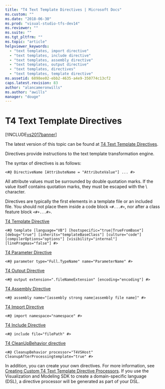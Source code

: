 ```yaml
---
title: "T4 Text Template Directives | Microsoft Docs"
ms.custom: ""
ms.date: "2018-06-30"
ms.prod: "visual-studio-tfs-dev14"
ms.reviewer: ""
ms.suite: ""
ms.tgt_pltfrm: ""
ms.topic: "article"
helpviewer_keywords: 
  - "text templates, import directive"
  - "text templates, include directive"
  - "text templates, assembly directive"
  - "text templates, output directive"
  - "text templates, directives"
  - "text templates, template directive"
ms.assetid: 6898ee02-ebb2-4635-a4e9-350774c13cf2
caps.latest.revision: 83
author: "alancameronwills"
ms.author: "awills"
manager: "douge"
---
```

# T4 Text Template Directives
[!INCLUDE[vs2017banner](../includes/vs2017banner.md)]

The latest version of this topic can be found at [T4 Text Template Directives](https://docs.microsoft.com/visualstudio/modeling/t4-text-template-directives).  
  
Directives provide instructions to the text template transformation engine.  
  
 The syntax of directives is as follows:  
  
```  
<#@ DirectiveName [AttributeName = "AttributeValue"] ... #>  
```  
  
 All attribute values must be surrounded by double quotation marks. If the value itself contains quotation marks, they must be escaped with the \ character.  
  
 Directives are typically the first elements in a template file or an included file. You should not place them inside a code block `<#...#>`, nor after a class feature block `<#+...#>`.  
  
 [T4 Template Directive](../modeling/t4-template-directive.md)  
 ```  
<#@ template [language="VB"] [hostspecific="true|TrueFromBase"] [debug="true"] [inherits="templateBaseClass"] [culture="code"] [compilerOptions="options"] [visibility="internal"] [linePragmas="false"] #>  
```  
  
 [T4 Parameter Directive](../modeling/t4-parameter-directive.md)  
 ```  
<#@ parameter type="Full.TypeName" name="ParameterName" #>  
```  
  
 [T4 Output Directive](../modeling/t4-output-directive.md)  
 ```  
<#@ output extension=".fileNameExtension" [encoding="encoding"] #>  
```  
  
 [T4 Assembly Directive](../modeling/t4-assembly-directive.md)  
 ```  
<#@ assembly name="[assembly strong name|assembly file name]" #>  
```  
  
 [T4 Import Directive](../modeling/t4-import-directive.md)  
 ```  
<#@ import namespace="namespace" #>  
```  
  
 [T4 Include Directive](../modeling/t4-include-directive.md)  
 ```  
<#@ include file="filePath" #>  
```  
  
 [T4 CleanUpBehavior directive](../modeling/t4-cleanupbehavior-directive.md)  
 ```  
<#@ CleanupBehavior processor="T4VSHost" CleanupAfterProcessingtemplate="true" #>  
```  
  
 In addition, you can create your own directives. For more information, see [Creating Custom T4 Text Template Directive Processors](../modeling/creating-custom-t4-text-template-directive-processors.md). If you use the Visualization and Modeling SDK to create a domain-specific language (DSL), a directive processor will be generated as part of your DSL.



